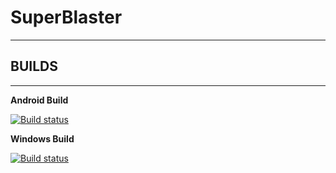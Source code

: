 # SuperBlaster

---

## BUILDS

---

**Android Build**

[![Build status](https://dev.azure.com/backrowbob/SuperBlaster/_apis/build/status/SuperBlaster-Android-CI)](https://dev.azure.com/backrowbob/SuperBlaster/_build/latest?definitionId=2)


**Windows Build**

[![Build status](https://dev.azure.com/backrowbob/SuperBlaster/_apis/build/status/SuperBlaster-.NET%20Desktop-CI)](https://dev.azure.com/backrowbob/SuperBlaster/_build/latest?definitionId=1)

